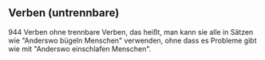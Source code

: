 ## Verben (untrennbare)

944 Verben ohne trennbare Verben, das heißt, man kann sie alle in Sätzen wie "Anderswo bügeln Menschen" verwenden, ohne dass es Probleme gibt wie mit "Anderswo einschlafen Menschen".
